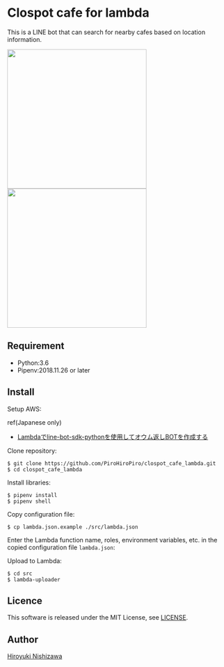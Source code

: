 # Clospot cafe for lambda

This is a LINE bot that can search for nearby cafes based on location information.

<img src="https://user-images.githubusercontent.com/15605155/56859350-590c5e00-69c4-11e9-8311-e6969dc894de.PNG" width="320px">
<img src="https://user-images.githubusercontent.com/15605155/56859351-590c5e00-69c4-11e9-8197-1410c5b4869f.PNG" width="320px">

## Requirement

- Python:3.6
- Pipenv:2018.11.26 or later

## Install

Setup AWS:

ref(Japanese only)
- [Lambdaでline-bot-sdk-pythonを使用してオウム返しBOTを作成する](https://qiita.com/konikoni428/items/fd1ab5993bc5526726bb)

Clone repository:

```console
$ git clone https://github.com/PiroHiroPiro/clospot_cafe_lambda.git
$ cd clospot_cafe_lambda
```

Install libraries:

```console
$ pipenv install
$ pipenv shell
```

Copy configuration file:

```console
$ cp lambda.json.example ./src/lambda.json
```

Enter the Lambda function name, roles, environment variables, etc. in the copied configuration file `lambda.json`:

Upload to Lambda:

```console
$ cd src
$ lambda-uploader
```

## Licence

This software is released under the MIT License, see [LICENSE](https://github.com/PiroHiroPiro/clospot_cafe_lambda/blob/master/LICENSE).

## Author

[Hiroyuki Nishizawa](https://github.com/PiroHiroPiro)
